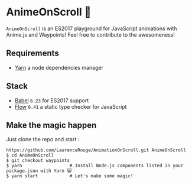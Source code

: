 # AnimeOnScroll 🌈

`AnimeOnScroll` is an ES2017 playground for JavaScript animations with Anime.js and Waypoints! Feel free to contribute to the awesomeness!

## Requirements
- [Yarn](https://yarnpkg.com/lang/en/) a node dependencies manager

## Stack
- [Babel](http://babeljs.io/) `6.23` for ES2017 support
- [Flow](http://flowtype.org/) `0.41` a static type checker for JavaScript

## Make the magic happen
Just clone the repo and start :
```shell
https://github.com/LaurenceRouge/AnimationOnScroll.git AnimeOnScroll
$ cd AnimeOnScroll
$ git checkout waypoints
$ yarn                  # Install Node.js components listed in your package.json with Yarn 😺
$ yarn start            # Let's make some magic!
```
